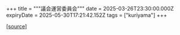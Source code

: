 +++
title = """議会運営委員会"""
date = 2025-03-26T23:30:00.000Z
expiryDate = 2025-05-30T17:21:42.152Z
tags = ["kuriyama"]
+++


[[source]](https://www.town.kuriyama.hokkaido.jp/site/gikai/29874.html)
